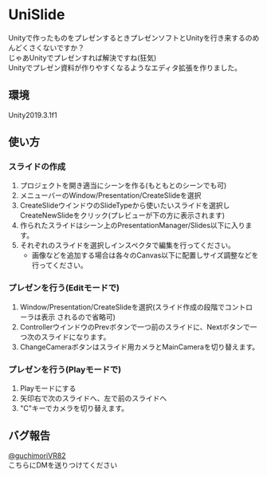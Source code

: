 # UniSlide
Unityで作ったものをプレゼンするときプレゼンソフトとUnityを行き来するのめんどくさくないですか？<br>
じゃあUnityでプレゼンすれば解決ですね(狂気)<br>
Unityでプレゼン資料が作りやすくなるようなエディタ拡張を作りました。
## 環境
Unity2019.3.1f1
## 使い方
### スライドの作成
1. プロジェクトを開き適当にシーンを作る(もともとのシーンでも可)
2. メニューバーのWindow/Presentation/CreateSlideを選択
3. CreateSlideウインドウのSlideTypeから使いたいスライドを選択しCreateNewSlideをクリック(プレビューが下の方に表示されます)
4. 作られたスライドはシーン上のPresentationManager/Slides以下に入ります。
5. それぞれのスライドを選択しインスペクタで編集を行ってください。
    - 画像などを追加する場合は各々のCanvas以下に配置しサイズ調整などを行ってください。
### プレゼンを行う(Editモードで)
1. Window/Presentation/CreateSlideを選択(スライド作成の段階でコントローラは表示
されるので省略可)
2. ControllerウインドウのPrevボタンで一つ前のスライドに、Nextボタンで一つ次のスライドになります。
3. ChangeCameraボタンはスライド用カメラとMainCameraを切り替えます。
### プレゼンを行う(Playモードで)
1. Playモードにする
2. 矢印右で次のスライドへ、左で前のスライドへ
3. "C"キーでカメラを切り替えます。

## バグ報告
[@guchimoriVR82](https://twitter.com/guchimoriVR82)<br>
こちらにDMを送りつけてください
